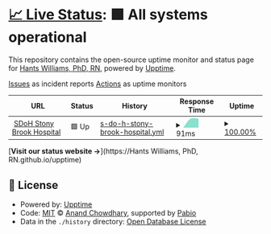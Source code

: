 # [📈 Live Status](https://status.appliedhealthinformatics.com/): <!--live status--> **🟩 All systems operational**

This repository contains the open-source uptime monitor and status page for [Hants Williams, PhD, RN](https://status.appliedhealthinformatics.com/), powered by [Upptime](https://github.com/upptime/upptime).

[Issues](https://github.com/hantswilliams/upptime/issues) as incident reports
[Actions](https://github.com/hantswilliams/upptime/actions) as uptime monitors

<!--start: status pages-->
<!-- This summary is generated by Upptime (https://github.com/upptime/upptime) -->
<!-- Do not edit this manually, your changes will be overwritten -->
<!-- prettier-ignore -->
| URL | Status | History | Response Time | Uptime |
| --- | ------ | ------- | ------------- | ------ |
| <img alt="" src="https://icons.duckduckgo.com/ip3/sdoh.ahi-projects.com.ico" height="13"> [SDoH Stony Brook Hospital](https://sdoh.ahi-projects.com/) | 🟩 Up | [s-do-h-stony-brook-hospital.yml](https://github.com/hantswilliams/upptime/commits/HEAD/history/s-do-h-stony-brook-hospital.yml) | <details><summary><img alt="Response time graph" src="./graphs/s-do-h-stony-brook-hospital/response-time-week.png" height="20"> 91ms</summary><br><a href="https://status.appliedhealthinformatics.com/history/s-do-h-stony-brook-hospital"><img alt="Response time 91" src="https://img.shields.io/endpoint?url=https%3A%2F%2Fraw.githubusercontent.com%2Fhantswilliams%2Fupptime%2FHEAD%2Fapi%2Fs-do-h-stony-brook-hospital%2Fresponse-time.json"></a><br><a href="https://status.appliedhealthinformatics.com/history/s-do-h-stony-brook-hospital"><img alt="24-hour response time 91" src="https://img.shields.io/endpoint?url=https%3A%2F%2Fraw.githubusercontent.com%2Fhantswilliams%2Fupptime%2FHEAD%2Fapi%2Fs-do-h-stony-brook-hospital%2Fresponse-time-day.json"></a><br><a href="https://status.appliedhealthinformatics.com/history/s-do-h-stony-brook-hospital"><img alt="7-day response time 91" src="https://img.shields.io/endpoint?url=https%3A%2F%2Fraw.githubusercontent.com%2Fhantswilliams%2Fupptime%2FHEAD%2Fapi%2Fs-do-h-stony-brook-hospital%2Fresponse-time-week.json"></a><br><a href="https://status.appliedhealthinformatics.com/history/s-do-h-stony-brook-hospital"><img alt="30-day response time 91" src="https://img.shields.io/endpoint?url=https%3A%2F%2Fraw.githubusercontent.com%2Fhantswilliams%2Fupptime%2FHEAD%2Fapi%2Fs-do-h-stony-brook-hospital%2Fresponse-time-month.json"></a><br><a href="https://status.appliedhealthinformatics.com/history/s-do-h-stony-brook-hospital"><img alt="1-year response time 91" src="https://img.shields.io/endpoint?url=https%3A%2F%2Fraw.githubusercontent.com%2Fhantswilliams%2Fupptime%2FHEAD%2Fapi%2Fs-do-h-stony-brook-hospital%2Fresponse-time-year.json"></a></details> | <details><summary><a href="https://status.appliedhealthinformatics.com/history/s-do-h-stony-brook-hospital">100.00%</a></summary><a href="https://status.appliedhealthinformatics.com/history/s-do-h-stony-brook-hospital"><img alt="All-time uptime 100.00%" src="https://img.shields.io/endpoint?url=https%3A%2F%2Fraw.githubusercontent.com%2Fhantswilliams%2Fupptime%2FHEAD%2Fapi%2Fs-do-h-stony-brook-hospital%2Fuptime.json"></a><br><a href="https://status.appliedhealthinformatics.com/history/s-do-h-stony-brook-hospital"><img alt="24-hour uptime 100.00%" src="https://img.shields.io/endpoint?url=https%3A%2F%2Fraw.githubusercontent.com%2Fhantswilliams%2Fupptime%2FHEAD%2Fapi%2Fs-do-h-stony-brook-hospital%2Fuptime-day.json"></a><br><a href="https://status.appliedhealthinformatics.com/history/s-do-h-stony-brook-hospital"><img alt="7-day uptime 100.00%" src="https://img.shields.io/endpoint?url=https%3A%2F%2Fraw.githubusercontent.com%2Fhantswilliams%2Fupptime%2FHEAD%2Fapi%2Fs-do-h-stony-brook-hospital%2Fuptime-week.json"></a><br><a href="https://status.appliedhealthinformatics.com/history/s-do-h-stony-brook-hospital"><img alt="30-day uptime 100.00%" src="https://img.shields.io/endpoint?url=https%3A%2F%2Fraw.githubusercontent.com%2Fhantswilliams%2Fupptime%2FHEAD%2Fapi%2Fs-do-h-stony-brook-hospital%2Fuptime-month.json"></a><br><a href="https://status.appliedhealthinformatics.com/history/s-do-h-stony-brook-hospital"><img alt="1-year uptime 100.00%" src="https://img.shields.io/endpoint?url=https%3A%2F%2Fraw.githubusercontent.com%2Fhantswilliams%2Fupptime%2FHEAD%2Fapi%2Fs-do-h-stony-brook-hospital%2Fuptime-year.json"></a></details>

<!--end: status pages-->

[**Visit our status website →**](https://Hants Williams, PhD, RN.github.io/upptime)

## 📄 License

- Powered by: [Upptime](https://github.com/upptime/upptime)
- Code: [MIT](./LICENSE) © [Anand Chowdhary](https://anandchowdhary.com), supported by [Pabio](https://pabio.com)
- Data in the `./history` directory: [Open Database License](https://opendatacommons.org/licenses/odbl/1-0/)
